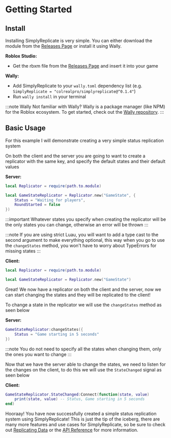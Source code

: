 # Getting Started

## Install

Installing SimplyReplicate is very simple. You can either download the module from the [Releases Page](https://github.com/ColRealPro/SimplyReplicate/releases) or install it using Wally.

**Roblox Studio:**
- Get the rbxm file from the [Releases Page](https://github.com/ColRealPro/SimplyReplicate/releases) and insert it into your game

**Wally:**
- Add SimplyReplicate to your `wally.toml` dependency list (e.g. `SimplyReplicate = "colrealpro/simplyreplicate@^0.1.4"`)
- Run `wally install` in your terminal

:::note Wally
Not familiar with Wally? Wally is a package manager (like NPM) for the Roblox ecosystem.
To get started, check out the [Wally repository](https://github.com/UpliftGames/wally).
:::

## Basic Usage

For this example I will demonstrate creating a very simple status replication system

On both the client and the server you are going to want to create a replicator with the same key, and specify the default states and their default values

**Server:**
```lua
local Replicator = require(path.to.module)

local GameStateReplicator = Replicator.new("GameState", {
	Status = "Waiting for players",
	RoundStarted = false
})
```

:::important
Whatever states you specify when creating the replicator will be the only states you can change, otherwise an error will be thrown
:::

:::note
If you are using strict Luau, you will want to add a type cast to the second argument to make everything optional, this way when you go to use the `changeStates` method, you won't have to worry about TypeErrors for missing states
:::

**Client:**
```lua
local Replicator = require(path.to.module)

local GameStateReplicator = Replicator.new("GameState")
```

Great! We now have a replicator on both the client and the server, now we can start changing the states and they will be replicated to the client!

To change a state in the replicator we will use the `changeStates` method as seen below

**Server:**
```lua
GameStateReplicator:changeStates({
	Status = "Game starting in 5 seconds"
})
```

:::note
You do not need to specify all the states when changing them, only the ones you want to change
:::

Now that we have the server able to change the states, we need to listen for the changes on the client, to do this we will use the `StateChanged` signal as seen below

**Client:**
```lua
GameStateReplicator.StateChanged:Connect(function(state, value)
	print(state, value) -- Status, Game starting in 5 seconds
end)
```

Hooraay! You have now successfully created a simple status replication system using SimplyReplicate! This is just the tip of the iceberg, there are many more features and use cases for SimplyReplicate, so be sure to check out [Replicating Data](replicatingdata.md) or the [API Reference](/api/Replicator) for more information.
